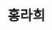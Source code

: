 ---
layout: hubs
key: Q12625359
title: 홍라희
name: 홍라희
description: 기업인, 전 삼성미술관 리움 관장
score: 0.0003250216681112074
degree: 6
---